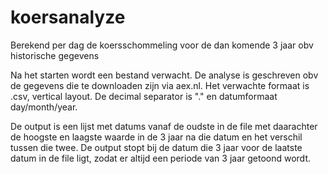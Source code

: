 # koersanalyze
Berekend per dag de koersschommeling voor de dan komende 3 jaar obv historische gegevens

Na het starten wordt een bestand verwacht. De analyse is geschreven obv de gegevens die te downloaden zijn via aex.nl.
Het verwachte formaat is .csv, vertical layout. De decimal separator is "." en datumformaat day/month/year.

De output is een lijst met datums vanaf de oudste in de file met daarachter de hoogste en laagste waarde in de 3 jaar na die datum en het verschil tussen die twee. De output stopt bij de datum die 3 jaar voor de laatste datum in de file ligt, zodat er altijd een periode van 3 jaar getoond wordt.
